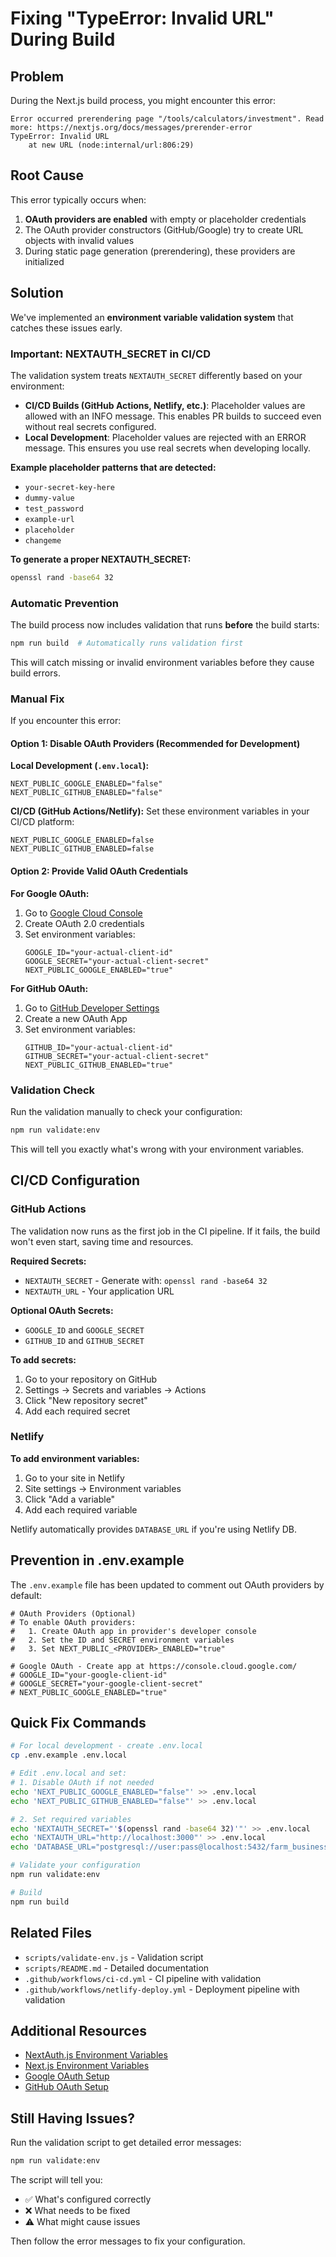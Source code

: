 # Fixing "TypeError: Invalid URL" During Build

## Problem

During the Next.js build process, you might encounter this error:

```
Error occurred prerendering page "/tools/calculators/investment". Read more: https://nextjs.org/docs/messages/prerender-error
TypeError: Invalid URL
    at new URL (node:internal/url:806:29)
```

## Root Cause

This error typically occurs when:

1. **OAuth providers are enabled** with empty or placeholder credentials
2. The OAuth provider constructors (GitHub/Google) try to create URL objects with invalid values
3. During static page generation (prerendering), these providers are initialized

## Solution

We've implemented an **environment variable validation system** that catches these issues early.

### Important: NEXTAUTH_SECRET in CI/CD

The validation system treats `NEXTAUTH_SECRET` differently based on your environment:

- **CI/CD Builds (GitHub Actions, Netlify, etc.)**: Placeholder values are allowed with an INFO message. This enables PR builds to succeed even without real secrets configured.
- **Local Development**: Placeholder values are rejected with an ERROR message. This ensures you use real secrets when developing locally.

**Example placeholder patterns that are detected:**

- `your-secret-key-here`
- `dummy-value`
- `test_password`
- `example-url`
- `placeholder`
- `changeme`

**To generate a proper NEXTAUTH_SECRET:**

```bash
openssl rand -base64 32
```

### Automatic Prevention

The build process now includes validation that runs **before** the build starts:

```bash
npm run build  # Automatically runs validation first
```

This will catch missing or invalid environment variables before they cause build errors.

### Manual Fix

If you encounter this error:

#### Option 1: Disable OAuth Providers (Recommended for Development)

**Local Development (`.env.local`):**

```env
NEXT_PUBLIC_GOOGLE_ENABLED="false"
NEXT_PUBLIC_GITHUB_ENABLED="false"
```

**CI/CD (GitHub Actions/Netlify):**
Set these environment variables in your CI/CD platform:

```env
NEXT_PUBLIC_GOOGLE_ENABLED=false
NEXT_PUBLIC_GITHUB_ENABLED=false
```

#### Option 2: Provide Valid OAuth Credentials

**For Google OAuth:**

1. Go to [Google Cloud Console](https://console.cloud.google.com/)
2. Create OAuth 2.0 credentials
3. Set environment variables:
   ```env
   GOOGLE_ID="your-actual-client-id"
   GOOGLE_SECRET="your-actual-client-secret"
   NEXT_PUBLIC_GOOGLE_ENABLED="true"
   ```

**For GitHub OAuth:**

1. Go to [GitHub Developer Settings](https://github.com/settings/developers)
2. Create a new OAuth App
3. Set environment variables:
   ```env
   GITHUB_ID="your-actual-client-id"
   GITHUB_SECRET="your-actual-client-secret"
   NEXT_PUBLIC_GITHUB_ENABLED="true"
   ```

### Validation Check

Run the validation manually to check your configuration:

```bash
npm run validate:env
```

This will tell you exactly what's wrong with your environment variables.

## CI/CD Configuration

### GitHub Actions

The validation now runs as the first job in the CI pipeline. If it fails, the build won't even start, saving time and resources.

**Required Secrets:**

- `NEXTAUTH_SECRET` - Generate with: `openssl rand -base64 32`
- `NEXTAUTH_URL` - Your application URL

**Optional OAuth Secrets:**

- `GOOGLE_ID` and `GOOGLE_SECRET`
- `GITHUB_ID` and `GITHUB_SECRET`

**To add secrets:**

1. Go to your repository on GitHub
2. Settings → Secrets and variables → Actions
3. Click "New repository secret"
4. Add each required secret

### Netlify

**To add environment variables:**

1. Go to your site in Netlify
2. Site settings → Environment variables
3. Click "Add a variable"
4. Add each required variable

Netlify automatically provides `DATABASE_URL` if you're using Netlify DB.

## Prevention in .env.example

The `.env.example` file has been updated to comment out OAuth providers by default:

```env
# OAuth Providers (Optional)
# To enable OAuth providers:
#   1. Create OAuth app in provider's developer console
#   2. Set the ID and SECRET environment variables
#   3. Set NEXT_PUBLIC_<PROVIDER>_ENABLED="true"

# Google OAuth - Create app at https://console.cloud.google.com/
# GOOGLE_ID="your-google-client-id"
# GOOGLE_SECRET="your-google-client-secret"
# NEXT_PUBLIC_GOOGLE_ENABLED="true"
```

## Quick Fix Commands

```bash
# For local development - create .env.local
cp .env.example .env.local

# Edit .env.local and set:
# 1. Disable OAuth if not needed
echo 'NEXT_PUBLIC_GOOGLE_ENABLED="false"' >> .env.local
echo 'NEXT_PUBLIC_GITHUB_ENABLED="false"' >> .env.local

# 2. Set required variables
echo 'NEXTAUTH_SECRET="'$(openssl rand -base64 32)'"' >> .env.local
echo 'NEXTAUTH_URL="http://localhost:3000"' >> .env.local
echo 'DATABASE_URL="postgresql://user:pass@localhost:5432/farm_business_plan"' >> .env.local

# Validate your configuration
npm run validate:env

# Build
npm run build
```

## Related Files

- `scripts/validate-env.js` - Validation script
- `scripts/README.md` - Detailed documentation
- `.github/workflows/ci-cd.yml` - CI pipeline with validation
- `.github/workflows/netlify-deploy.yml` - Deployment pipeline with validation

## Additional Resources

- [NextAuth.js Environment Variables](https://next-auth.js.org/configuration/options#environment-variables)
- [Next.js Environment Variables](https://nextjs.org/docs/basic-features/environment-variables)
- [Google OAuth Setup](https://console.cloud.google.com/)
- [GitHub OAuth Setup](https://github.com/settings/developers)

## Still Having Issues?

Run the validation script to get detailed error messages:

```bash
npm run validate:env
```

The script will tell you:

- ✅ What's configured correctly
- ❌ What needs to be fixed
- ⚠️ What might cause issues

Then follow the error messages to fix your configuration.
